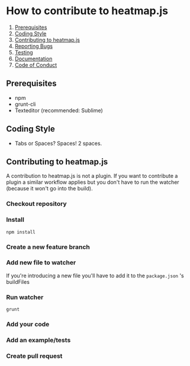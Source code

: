 # How to contribute to heatmap.js

1. [Prerequisites](#prerequisites)
2. [Coding Style](#coding-style)
3. [Contributing to heatmap.js](#contributing-to-heatmap.js)
4. [Reporting Bugs](#reporting-bugs)
5. [Testing](#testing)
6. [Documentation](#documentation)
7. [Code of Conduct](#code-of-conduct)

## Prerequisites

- npm
- grunt-cli
- Texteditor (recommended: Sublime)

## Coding Style

- Tabs or Spaces?
  Spaces! 2 spaces.

## Contributing to heatmap.js

A contribution to heatmap.js is not a plugin. If you want to contribute a plugin a similar workflow applies but you don't have to run the watcher (because it won't go into the build).

### Checkout repository

### Install

`npm install`

### Create a new feature branch

### Add new file to watcher

If you're introducing a new file you'll have to add it to the `package.json` 's buildFiles

### Run watcher

`grunt`

### Add your code

### Add an example/tests

### Create pull request

